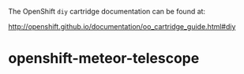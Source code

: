 The OpenShift `diy` cartridge documentation can be found at:

http://openshift.github.io/documentation/oo_cartridge_guide.html#diy
# openshift-meteor-telescope
